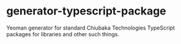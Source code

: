 # generator-typescript-package
Yeoman generator for standard Chiubaka Technologies TypeScript packages for libraries and other such things.
